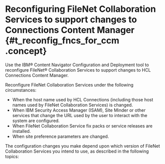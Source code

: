 # Reconfiguring FileNet Collaboration Services to support changes to Connections Content Manager {#t_reconfig_fncs_for_ccm .concept}

Use the IBM® Content Navigator Configuration and Deployment tool to reconfigure FileNet® Collaboration Services to support changes to HCL Connections Content Manager.

Reconfigure FileNet Collaboration Services under the following circumstances:

-   When the host name used by HCL Connections \(including those host names used by FileNet Collaboration Services\) is changed.
-   When IBM Security Access Manager \(ISAM\), Site Minder or other services that change the URL used by the user to interact with the system are configured.
-   When FileNet Collaboration Service fix packs or service releases are installed.
-   When site preference parameters are changed.

The configuration changes you make depend upon which version of FileNet Collaboration Services you intend to use, as described in the following topics:

